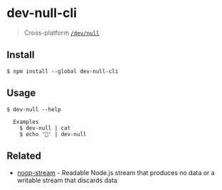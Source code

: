 # dev-null-cli

> Cross-platform [`/dev/null`](https://en.wikipedia.org/wiki/Null_device)


## Install

```
$ npm install --global dev-null-cli
```


## Usage

```
$ dev-null --help

  Examples
    $ dev-null | cat
    $ echo '🦄' | dev-null
```


## Related

- [noop-stream](https://github.com/sindresorhus/noop-stream) - Readable Node.js stream that produces no data or a writable stream that discards data
